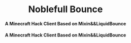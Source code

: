 <h1 align="center">Noblefull Bounce</h1>
<h4 align="center">A Minecraft Hack Client Based on Mixin&&LiquidBounce</h4>
<h4 align="center">A Minecraft Hack Client Based on Mixin&&LiquidBounce</h4>
